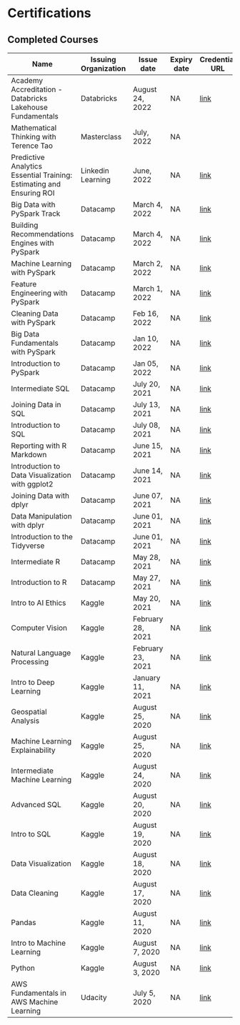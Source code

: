 # Certifications

## Completed Courses

| Name                                            | Issuing Organization | Issue date        | Expiry date | Credential URL                                                                                                                                                                                                                              |
| ----------------------------------------------- | -------------------- | ----------------- | ----------- | ------------------------------------------------------------------------------------------------------------------------------------------------------------------------------------------------------------------------------------------- |
|Academy Accreditation - Databricks Lakehouse Fundamentals| Databricks | August 24, 2022 | NA | [link](https://credentials.databricks.com/4bcb8e19-e5a6-4255-8662-5d30cabc6326) |
|Mathematical Thinking with Terence Tao| Masterclass | July, 2022 | NA ||
|Predictive Analytics Essential Training: Estimating and Ensuring ROI| Linkedin Learning | June, 2022 | NA | [link](https://www.linkedin.com/learning/certificates/0586dabd727044ee031341f79af644a1fba9de2316d655b03a7a0a2dcb1dc614?u=2163426)|
|Big Data with PySpark Track | Datacamp | March 4, 2022 | NA | [link](https://www.datacamp.com/statement-of-accomplishment/track/d76d04ed3b3b2f60d4f7bc819f315b50abc0639c) |
|Building Recommendations Engines with PySpark | Datacamp |March 4, 2022 | NA |[link](https://www.datacamp.com/statement-of-accomplishment/course/c45fe95859d06f3e33c35db73c52074f059c959b)|
|Machine Learning with PySpark| Datacamp | March 2, 2022 | NA | [link](https://www.datacamp.com/statement-of-accomplishment/course/be9e504f279bc310b6c94a0e66675d9073f785bf) |
|Feature Engineering with PySpark| Datacamp | March 1, 2022| NA | [link](https://www.datacamp.com/statement-of-accomplishment/course/ec2af65411af66f083df97dc0f983ccff0080734)|
|Cleaning Data with PySpark| Datacamp | Feb 16, 2022| NA | [link](https://www.datacamp.com/statement-of-accomplishment/course/4a9d2b3a3b3481f9736e402d5e945e3c9c00ebaf)|
|Big Data Fundamentals with PySpark| Datacamp | Jan 10, 2022|NA| [link](https://www.datacamp.com/statement-of-accomplishment/course/06530532e301ebca7a6b5507637918b1d61592b9) |a|
|Introduction to PySpark|Datacamp|Jan 05, 2022|NA| [link](https://www.datacamp.com/statement-of-accomplishment/course/4f60910c39332bd0cad02155c50d018b08456f9c) |
| Intermediate SQL                                | Datacamp             | July 20, 2021     | NA          | [link](https://www.datacamp.com/statement-of-accomplishment/course/29746c79a664ffe8ae936069d3cf3406769ac7e5)                                |
| Joining Data in SQL                             | Datacamp             | July 13, 2021     | NA          | [link](https://www.datacamp.com/statement-of-accomplishment/course/ee6a9e8930ee5bb86b8a7e0eaf6e1cadbfa65d37)                                |
| Introduction to SQL                             | Datacamp             | July 08, 2021     | NA          | [link](https://www.datacamp.com/statement-of-accomplishment/course/4eabf0bad75d6f24a4058871e351ba6c77c5ed46)                                |
| Reporting with R Markdown                       | Datacamp             | June 15, 2021     | NA          | [link](https://www.datacamp.com/statement-of-accomplishment/course/3247593ade63fa888c69402340631a67b87f198c)                                |
| Introduction to Data Visualization with ggplot2 | Datacamp             | June 14, 2021     | NA          | [link](https://www.datacamp.com/statement-of-accomplishment/course/f5588578fc7d677ca207e46590af56ef37725fd0)                                |
| Joining Data with dplyr                         | Datacamp             | June 07, 2021     | NA          | [link](https://www.datacamp.com/statement-of-accomplishment/course/2e38beaec9e8e90371fa6c0c6813f99474775b66)                                |
| Data Manipulation with dplyr                    | Datacamp             | June 01, 2021     | NA          | [link](https://www.datacamp.com/statement-of-accomplishment/course/16e70312fbe7dea70c559d1698cdcefe8feb8ada)                                |
| Introduction to the Tidyverse                   | Datacamp             | June 01, 2021     | NA          | [link](https://www.datacamp.com/statement-of-accomplishment/course/7d187d9814cda46f8f59bf54aad6a0efc44f0b43)                                |
| Intermediate R                                  | Datacamp             | May 28, 2021      | NA          | [link](https://www.datacamp.com/statement-of-accomplishment/course/8581f87ad19e6ddec52480e0846bedd2a04e304a)                                |
| Introduction to R                               | Datacamp             | May 27, 2021      | NA          | [link](https://www.datacamp.com/statement-of-accomplishment/course/6f760ccfbd88b86be70fac5a3bd7c4c73b2a785b)                                |
| Intro to AI Ethics                              | Kaggle               | May 20, 2021      | NA          | [link](https://www.kaggle.com/learn/certification/ayushsubedi/intro-to-ai-ethics)                                                                                      |
| Computer Vision                                 | Kaggle               | February 28, 2021 | NA          | [link](https://www.kaggle.com/learn/certification/ayushsubedi/computer-vision)                                                                                            |
| Natural Language Processing                     | Kaggle               | February 23, 2021 | NA          | [link](https://www.kaggle.com/learn/certification/ayushsubedi/natural-language-processing)                                                                    |
| Intro to Deep Learning                          | Kaggle               | January 11, 2021  | NA          | [link](https://www.kaggle.com/learn/certification/ayushsubedi/intro-to-deep-learning)                                                                              |
| Geospatial Analysis                             | Kaggle               | August 25, 2020   | NA          | [link](https://www.kaggle.com/learn/certification/ayushsubedi/geospatial-analysis)                                                                                    |
| Machine Learning Explainability                 | Kaggle               | August 25, 2020   | NA          | [link](http://kaggle.com/learn/certification/ayushsubedi/machine-learning-explainability)                                                                             |
| Intermediate Machine Learning                   | Kaggle               | August 24, 2020   | NA          | [link](https://www.kaggle.com/learn/certification/ayushsubedi/intermediate-machine-learning)                                                                |
| Advanced SQL                                    | Kaggle               | August 20, 2020   | NA          | [link](https://www.kaggle.com/learn/certification/ayushsubedi/advanced-sql)                                                                                                  |
| Intro to SQL                                    | Kaggle               | August 19, 2020   | NA          | [link](https://www.kaggle.com/learn/certification/ayushsubedi/intro-to-sql)                                                                                                  |
| Data Visualization                              | Kaggle               | August 18, 2020   | NA          | [link](https://www.kaggle.com/learn/certification/ayushsubedi/data-visualization)                                                                                      |
| Data Cleaning                                   | Kaggle               | August 17, 2020   | NA          | [link](https://www.kaggle.com/learn/certification/ayushsubedi/data-cleaning)                                                                                                |
| Pandas                                          | Kaggle               | August 11, 2020   | NA          | [link](https://www.kaggle.com/learn/certification/ayushsubedi/pandas)                                                                                                              |
| Intro to Machine Learning                       | Kaggle               | August 7, 2020    | NA          | [link](https://www.kaggle.com/learn/certification/ayushsubedi/intro-to-machine-learning)                                                                        |
| Python                                          | Kaggle               | August 3, 2020    | NA          | [link](https://www.kaggle.com/learn/certification/ayushsubedi/python)                                                                                                              |
| AWS Fundamentals in AWS Machine Learning        | Udacity              | July 5, 2020      | NA          | [link](https://s3-us-west-2.amazonaws.com/udacity-printer/production/certificates/fadc0711-d160-489c-acdf-20686e562f10.pdf?) |


